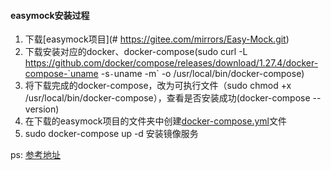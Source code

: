 #### easymock安装过程

1. 下载[easymock项目](# https://gitee.com/mirrors/Easy-Mock.git)
2. 下载安装对应的docker、docker-compose(sudo curl -L https://github.com/docker/compose/releases/download/1.27.4/docker-compose-`uname -s`-`uname -m` -o /usr/local/bin/docker-compose)
3. 将下载完成的docker-compose，改为可执行文件（sudo chmod +x /usr/local/bin/docker-compose），查看是否安装成功(docker-compose --version)
4. 在下载的easymock项目的文件夹中创建[docker-compose.yml](./docker-compose.yml.yml)文件
5.  sudo docker-compose up -d 安装镜像服务



ps: [参考地址](https://github.com/easy-mock/easy-mock-docker)

